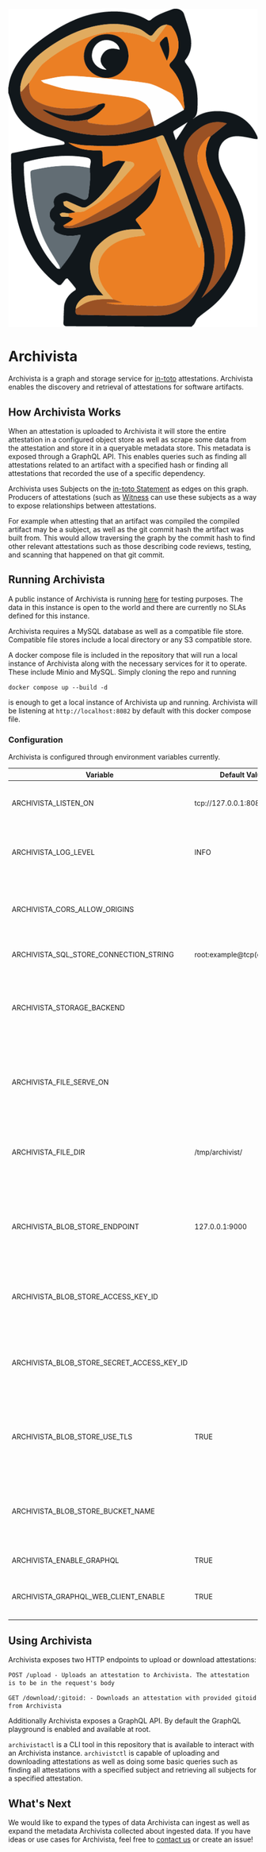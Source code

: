 <p align="center">
  <img src="docs/assets/logo.png">
</p>

# Archivista

Archivista is a graph and storage service for [in-toto](https://in-toto.io) attestations. Archivista enables the discovery
and retrieval of attestations for software artifacts.

## How Archivista Works

When an attestation is uploaded to Archivista it will store the entire attestation in a configured object store as well
as scrape some data from the attestation and store it in a queryable metadata store. This metadata is exposed through a
GraphQL API. This enables queries such as finding all attestations related to an artifact with a specified hash or
finding all attestations that recorded the use of a specific dependency.

Archivista uses Subjects on the [in-toto
Statement](https://github.com/in-toto/attestation/blob/main/spec/README.md#statement) as edges on this graph. Producers
of attestations (such as [Witness](https://github.com/testifysec/witness) can use these subjects as a way to expose
relationships between attestations.

For example when attesting that an artifact was compiled the compiled artifact may be a subject, as well as the git
commit hash the artifact was built from. This would allow traversing the graph by the commit hash to find other relevant
attestations such as those describing code reviews, testing, and scanning that happened on that git commit.

## Running Archivista

A public instance of Archivista is running [here](https://archivista.testifysec.io) for testing purposes. The data in this
instance is open to the world and there are currently no SLAs defined for this instance.

Archivista requires a MySQL database as well as a compatible file store. Compatible file stores include a local directory
or any S3 compatible store.

A docker compose file is included in the repository that will run a local instance of Archivista along with the necessary
services for it to operate. These include Minio and MySQL. Simply cloning the repo and running

```
docker compose up --build -d
```

is enough to get a local instance of Archivista up and running. Archivista will be listening at `http://localhost:8082` by
default with this docker compose file.

### Configuration

Archivista is configured through environment variables currently.

| Variable | Default Value | Description |
| -------- | ------------- | ----------- |
| ARCHIVISTA_LISTEN_ON | tcp://127.0.0.1:8082 | URL endpoint for Archivista to listen on |
| ARCHIVISTA_LOG_LEVEL | INFO | Log level. Options are DEBUG, INFO, WARN, ERROR |
| ARCHIVISTA_CORS_ALLOW_ORIGINS | | Comma separated list of origins to allow CORS requests from |
| ARCHIVISTA_SQL_STORE_CONNECTION_STRING | root:example@tcp(db)/testify | SQL store connection string |
| ARCHIVISTA_STORAGE_BACKEND | | Backend to use for attestation storage. Options are FILE, BLOB, or empty string for disabled. |
| ARCHIVISTA_FILE_SERVE_ON | | What address to serve files on. Only valid when using FILE storage backend. |
| ARCHIVISTA_FILE_DIR | /tmp/archivist/ | Directory to store and serve files. Only valid when using FILE storage backend. |
| ARCHIVISTA_BLOB_STORE_ENDPOINT | 127.0.0.1:9000 | URL endpoint for blob storage. Only valid when using BLOB storage backend. |
| ARCHIVISTA_BLOB_STORE_ACCESS_KEY_ID | | Blob store access key id. Only valid when using BLOB storage backend. |
| ARCHIVISTA_BLOB_STORE_SECRET_ACCESS_KEY_ID | | Blob store secret access key id. Only valid when using BLOB storage backend. |
| ARCHIVISTA_BLOB_STORE_USE_TLS | TRUE | Use TLS for BLOB storage backend. Only valid when using BLOB storage backend. |
| ARCHIVISTA_BLOB_STORE_BUCKET_NAME | | Bucket to use for storage.  Only valid when using BLOB storage backend. |
| ARCHIVISTA_ENABLE_GRAPHQL | TRUE | Enable GraphQL Endpoint |
| ARCHIVISTA_GRAPHQL_WEB_CLIENT_ENABLE | TRUE | Enable GraphiQL, the GraphQL web client |


## Using Archivista

Archivista exposes two HTTP endpoints to upload or download attestations:

```
POST /upload - Uploads an attestation to Archivista. The attestation is to be in the request's body
```

```
GET /download/:gitoid: - Downloads an attestation with provided gitoid from Archivista
```

Additionally Archivista exposes a GraphQL API. By default the GraphQL playground is enabled and available at root.

`archivistactl` is a CLI tool in this repository that is available to interact with an Archivista instance. `archivistctl`
is capable of uploading and downloading attestations as well as doing some basic queries such as finding all
attestations with a specified subject and retrieving all subjects for a specified attestation.

## What's Next

We would like to expand the types of data Archivista can ingest as well as expand the metadata Archivista collected about
ingested data. If you have ideas or use cases for Archivista, feel free to [contact us](mailto:info@testifysec.io) or
create an issue!
